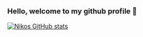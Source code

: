 ### Hello, welcome to my github profile 👋

<!--
**NikosFi/NikosFi** is a ✨ _special_ ✨ repository because its `README.md` (this file) appears on your GitHub profile.

Here are some ideas to get you started:

- 🔭 I’m currently working on ...
- 🌱 I’m currently learning ...
- 👯 I’m looking to collaborate on ...
- 🤔 I’m looking for help with ...
- 💬 Ask me about ...
- 📫 How to reach me: ...
- 😄 Pronouns: ...
- ⚡ Fun fact: ...
-->
<!--START_SECTION:waka-->

[![Nikos GitHub stats](https://github-readme-stats.vercel.app/api?username=NikosFi)](https://github.com/NikosFi/github-readme-stats)

<!--END_SECTION:waka-->
